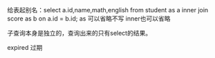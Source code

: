 给表起别名：select a.id,name,math,english from student as a inner join score as b on a.id = b.id;  as 可以省略不写  inner也可以省略

子查询本身是独立的，查询出来的只有select的结果。

expired 过期

